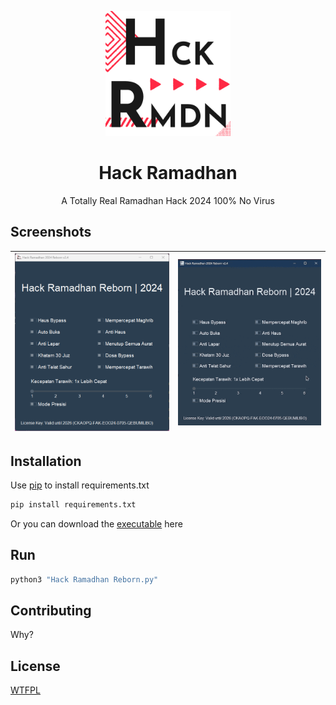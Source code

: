 <p align=center>
<img src="logo.png" alt="logo" style="width:200px;"/>
</p>
<h1 align=center>Hack Ramadhan</h1>
<p align=center>A Totally Real Ramadhan Hack 2024 100% No Virus</p>

## Screenshots

| ![App Screenshot](showcase.png) | ![App Demo](showcase.GIF) |
| ----------------------------- | ----------------------------- |

## Installation

Use [pip](https://pip.pypa.io/en/stable/) to install requirements.txt

```bash
pip install requirements.txt
```

Or you can download the [executable](https://github.com/TheXploler/Hack-Ramadhan/releases/latest) here

## Run

```bash
python3 "Hack Ramadhan Reborn.py"
```

## Contributing

Why?

## License

[WTFPL](http://www.wtfpl.net/)
